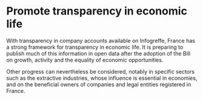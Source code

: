 # Promote transparency in economic life

With transparency in company accounts available on Infogreffe, France has a strong framework for transparency in economic life. It is preparing to publish much of this information in open data after the adoption of the Bill on growth, activity and the equality of economic opportunities.

Other progress can nevertheless be considered, notably in specific sectors such as the extractive industries, whose influence is essential in economies, and on the beneficial owners of companies and legal entities registered in France.
